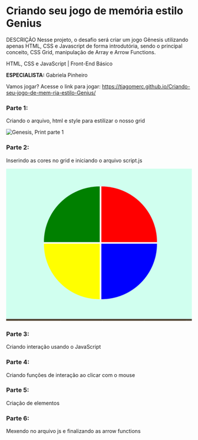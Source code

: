 # Criando seu jogo de memória estilo Genius
DESCRIÇÃO Nesse projeto, o desafio será criar um jogo Gênesis utilizando apenas HTML, CSS e Javascript de forma introdutória, 
sendo o principal conceito, CSS Grid, manipulação de Array e Arrow Functions.  

HTML, CSS e JavaScript | Front-End Básico 

**ESPECIALISTA:**  Gabriela Pinheiro 

Vamos jogar?
Acesse o link para jogar:  https://tiagomerc.github.io/Criando-seu-jogo-de-mem-ria-estilo-Genius/


###  Parte 1:

Criando o arquivo, html e style para estilizar o nosso grid

![Genesis, Print parte 1](/Genesis/imgs/Parte1.png)

###  Parte 2:

Inserindo as cores no grid e iniciando o arquivo script.js


![Jogo Genesis, Print parte 2](/Parte2.png)

###  Parte 3:

Criando interação usando o JavaScript 

###  Parte 4:

Criando funções de interação ao clicar com o mouse

###  Parte 5:

Criação de elementos

###  Parte 6:

Mexendo no arquivo js e finalizando as 
arrow functions
